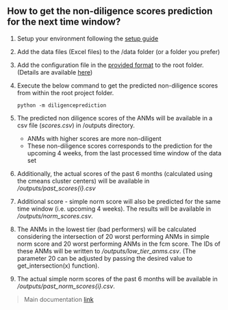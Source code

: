 ## How to get the non-diligence scores prediction for the next time window?

1. Setup your environment following the [setup guide](../setup/README.md)
2. Add the data files (Excel files) to the /data folder (or a folder you prefer)
3. Add the configuration file in the [provided format](../config.yaml) to the root folder.
(Details are available [here](../data/README.md))
4. Execute the below command to get the predicted non-diligence scores from within the root project folder.

    ```commandline
    python -m diligenceprediction
    ```

5. The predicted non diligence scores of the ANMs will be available in a csv file (_scores.csv_) in /outputs directory.
    - ANMs with higher scores are more non-diligent
    - These non-diligence scores corresponds to the prediction for the upcoming 4 weeks, from the last processed time window of the data set
    
6. Additionally, the actual scores of the past 6 months (calculated using the cmeans cluster centers) will be available in _/outputs/past_scores{i}.csv_

7. Additional score - simple norm score will also be predicted for the same time window (i.e. upcoming 4 weeks). 
   The results will be available in _/outputs/norm_scores.csv_.

8. The ANMs in the lowest tier (bad performers) will be calculated considering the intersection of 20 worst performing ANMs in simple norm score and 20 worst performing ANMs in the fcm score. 
   The IDs of these ANMs will be written to _/outputs/low_tier_anms.csv_.
   (The parameter 20 can be adjusted by passing the desired value to get_intersection(x) function).
   
9. The actual simple norm scores of the past 6 months will be available in _/outputs/past_norm_scores{i}.csv_.

> Main documentation [link](../docs/README.md)
